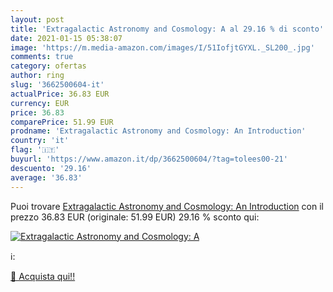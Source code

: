 ```yaml
---
layout: post
title: 'Extragalactic Astronomy and Cosmology: A al 29.16 % di sconto'
date: 2021-01-15 05:38:07
image: 'https://m.media-amazon.com/images/I/51IofjtGYXL._SL200_.jpg'
comments: true
category: ofertas
author: ring
slug: '3662500604-it'
actualPrice: 36.83 EUR
currency: EUR
price: 36.83
comparePrice: 51.99 EUR
prodname: 'Extragalactic Astronomy and Cosmology: An Introduction'
country: 'it'
flag: '🇮🇹'
buyurl: 'https://www.amazon.it/dp/3662500604/?tag=tolees00-21'
descuento: '29.16'
average: '36.83'
---
```


Puoi trovare [Extragalactic Astronomy and Cosmology: An Introduction](https://www.amazon.it/dp/3662500604/?tag=tolees00-21) con il prezzo 36.83 EUR (originale: 51.99 EUR) 29.16 % sconto qui:

[![Extragalactic Astronomy and Cosmology: A](https://m.media-amazon.com/images/I/51IofjtGYXL._SL200_.jpg)](https://www.amazon.it/dp/3662500604/?tag=tolees00-21)

ℹ️:


[🛒 Acquista qui!!](https://www.amazon.it/dp/3662500604/?tag=tolees00-21)
